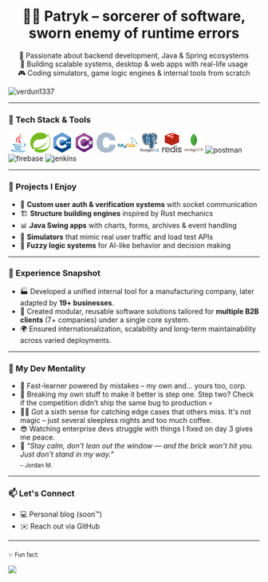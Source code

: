 <h1 align="center">🧙‍♂️ Patryk – sorcerer of software, sworn enemy of runtime errors</h1>

<p align="center">
🎯 Passionate about backend development, Java & Spring ecosystems<br/>
🧠 Building scalable systems, desktop & web apps with real-life usage<br/>
🎮 Coding simulators, game logic engines & internal tools from scratch
</p>

<p align="left">
<img src="https://komarev.com/ghpvc/?username=verdun1337&label=Profile%20views&color=0e75b6&style=flat" alt="verdun1337" />
</p>

---

### 🚀 Tech Stack & Tools

<p align="left">
  <!-- Languages -->
  <img src="https://raw.githubusercontent.com/devicons/devicon/master/icons/java/java-original.svg" alt="java" width="40" height="40"/>
  <img src="https://raw.githubusercontent.com/devicons/devicon/master/icons/spring/spring-original.svg" alt="spring" width="40" height="40"/>
  <img src="https://raw.githubusercontent.com/devicons/devicon/master/icons/cplusplus/cplusplus-original.svg" alt="cplusplus" width="40" height="40"/>
  <img src="https://raw.githubusercontent.com/devicons/devicon/master/icons/csharp/csharp-original.svg" alt="csharp" width="40" height="40"/>
  <img src="https://raw.githubusercontent.com/devicons/devicon/master/icons/c/c-original.svg" alt="c" width="40" height="40"/>
  
  <!-- Databases -->
  <img src="https://raw.githubusercontent.com/devicons/devicon/master/icons/mysql/mysql-original-wordmark.svg" alt="mysql" width="40" height="40"/>
  <img src="https://raw.githubusercontent.com/devicons/devicon/master/icons/postgresql/postgresql-original-wordmark.svg" alt="postgresql" width="40" height="40"/>
  <img src="https://raw.githubusercontent.com/devicons/devicon/master/icons/redis/redis-original-wordmark.svg" alt="redis" width="40" height="40"/>
  <img src="https://raw.githubusercontent.com/devicons/devicon/master/icons/mongodb/mongodb-original-wordmark.svg" alt="mongodb" width="40" height="40"/>

  <!-- Tools -->
  <img src="https://www.vectorlogo.zone/logos/getpostman/getpostman-icon.svg" alt="postman" width="40" height="40"/>
  <img src="https://www.vectorlogo.zone/logos/firebase/firebase-icon.svg" alt="firebase" width="40" height="40"/>
  <img src="https://www.vectorlogo.zone/logos/jenkins/jenkins-icon.svg" alt="jenkins" width="40" height="40"/>
</p>

---

### 🧩 Projects I Enjoy

- 🔐 **Custom user auth & verification systems** with socket communication
- 🏗️ **Structure building engines** inspired by Rust mechanics
- 📊 **Java Swing apps** with charts, forms, archives & event handling
- 🔄 **Simulators** that mimic real user traffic and load test APIs
- 🧠 **Fuzzy logic systems** for AI-like behavior and decision making

---

### 💼 Experience Snapshot

- 🏭 Developed a unified internal tool for a manufacturing company, later adapted by **19+ businesses**.
- 🔁 Created modular, reusable software solutions tailored for **multiple B2B clients** (7+ companies) under a single core system.
- 🌍 Ensured internationalization, scalability and long-term maintainability across varied deployments.

---

### 💭 My Dev Mentality

- 🧠 Fast-learner powered by mistakes – my own and... yours too, corp.
- 🧪 Breaking my own stuff to make it better is step one. Step two? Check if the competition didn’t ship the same bug to production 💀
- 🕵️‍♀️ Got a sixth sense for catching edge cases that others miss. It's not magic – just several sleepless nights and too much coffee.
- 😎 Watching enterprise devs struggle with things I fixed on day 3 gives me peace.
- 🧱 *“Stay calm, don’t lean out the window — and the brick won’t hit you. Just don’t stand in my way.”*  
  <sub>– Jordan M.</sub>
---

### 📫 Let's Connect

- 💻 Personal blog (soon™)
- ✉️ Reach out via GitHub

---

<sub>✨ Fun fact:</sub> <br/>
<p align="left">
  <img src="https://media3.giphy.com/media/aUovxH8Vf9qDu/giphy.gif" width="300"/>
</p>
